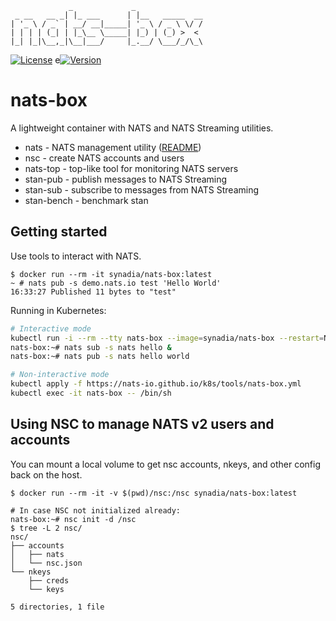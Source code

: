 ```
             _             _
 _ __   __ _| |_ ___      | |__   _____  __
| '_ \ / _` | __/ __|_____| '_ \ / _ \ \/ /
| | | | (_| | |_\__ \_____| |_) | (_) >  <
|_| |_|\__,_|\__|___/     |_.__/ \___/_/\_\
```

[![License][License-Image]][License-Url]
e[![Version](https://d25lcipzij17d.cloudfront.net/badge.svg?id=go&type=5&v=0.7.0)](https://github.com/nats-io/nats-box/releases/tag/v0.7.0)

[License-Url]: https://www.apache.org/licenses/LICENSE-2.0
[License-Image]: https://img.shields.io/badge/License-Apache2-blue.svg

# nats-box

A lightweight container with NATS and NATS Streaming utilities.

 * nats       - NATS management utility ([README](https://github.com/nats-io/natscli#readme))
 * nsc        - create NATS accounts and users
 * nats-top   - top-like tool for monitoring NATS servers
 * stan-pub   - publish messages to NATS Streaming
 * stan-sub   - subscribe to messages from NATS Streaming
 * stan-bench - benchmark stan

## Getting started

Use tools to interact with NATS.

```
$ docker run --rm -it synadia/nats-box:latest
~ # nats pub -s demo.nats.io test 'Hello World'
16:33:27 Published 11 bytes to "test"
```

Running in Kubernetes:

```sh
# Interactive mode
kubectl run -i --rm --tty nats-box --image=synadia/nats-box --restart=Never
nats-box:~# nats sub -s nats hello &
nats-box:~# nats pub -s nats hello world

# Non-interactive mode
kubectl apply -f https://nats-io.github.io/k8s/tools/nats-box.yml
kubectl exec -it nats-box -- /bin/sh
```

## Using NSC to manage NATS v2 users and accounts

You can mount a local volume to get nsc accounts, nkeys, and other config back on the host.

```
$ docker run --rm -it -v $(pwd)/nsc:/nsc synadia/nats-box:latest

# In case NSC not initialized already:
nats-box:~# nsc init -d /nsc
$ tree -L 2 nsc/
nsc/
├── accounts
│   ├── nats
│   └── nsc.json
└── nkeys
    ├── creds
    └── keys

5 directories, 1 file
```
